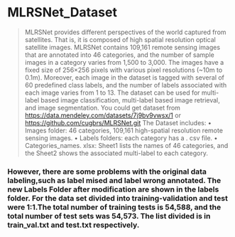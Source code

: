 # MLRSNet_Dataset
> MLRSNet provides different perspectives of the world captured from satellites. That is, it is composed of high spatial resolution optical satellite images. MLRSNet contains 109,161 remote sensing images that are annotated into 46 categories, and the number of sample images in a category varies from 1,500 to 3,000. The images have a fixed size of 256×256 pixels with various pixel resolutions (~10m to 0.1m). Moreover, each image in the dataset is tagged with several of 60 predefined class labels, and the number of labels associated with each image varies from 1 to 13. The dataset can be used for multi-label based image classification, multi-label based image retrieval, and image segmentation. 
> You could get dataset from https://data.mendeley.com/datasets/7j9bv9vwsx/1 or https://github.com/cugbrs/MLRSNet.git
> The Dataset includes:
> • Images folder: 46 categories, 109,161 high-spatial resolution remote sensing images.
> • Labels folders: each category has a . csv file.
> • Categories_names. xlsx: Sheet1 lists the names of 46 categories, and the Sheet2 shows the associated multi-label to each category.
### However, there are some problems with the original data labeling,such as label mised and label wrong annotated. The new Labels Folder after modification are shown in the labels folder. For the data set divided into training-validation and test were 1:1.The total number of training tests is 54,588, and the total number of test sets was 54,573. The list divided is in train_val.txt and test.txt respectively.
